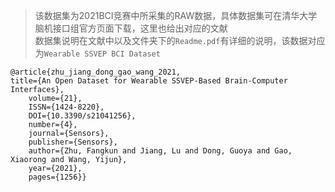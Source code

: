 >该数据集为2021BCI竞赛中所采集的RAW数据，具体数据集可在清华大学脑机接口组官方页面下载，这里也给出对应的文献  
>数据集说明在文献中以及文件夹下的`Readme.pdf`有详细的说明，该数据对应为`Wearable SSVEP BCI Dataset`


 ```
 @article{zhu_jiang_dong_gao_wang_2021, 
 title={An Open Dataset for Wearable SSVEP-Based Brain-Computer Interfaces}, 
     volume={21}, 
     ISSN={1424-8220}, 
     DOI={10.3390/s21041256}, 
     number={4}, 
     journal={Sensors}, 
     publisher={Sensors}, 
     author={Zhu, Fangkun and Jiang, Lu and Dong, Guoya and Gao, Xiaorong and Wang, Yijun}, 
     year={2021}, 
     pages={1256}}
```
